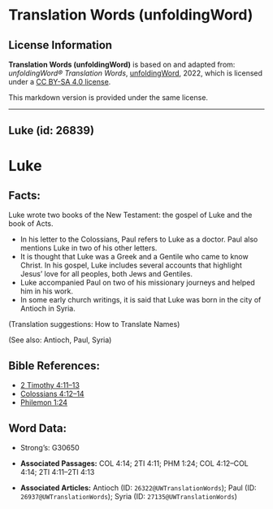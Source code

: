 # Translation Words (unfoldingWord)

## License Information

**Translation Words (unfoldingWord)** is based on and adapted from: _unfoldingWord® Translation Words_, [unfoldingWord](https://unfoldingword.org/utw), 2022, which is licensed under a [CC BY-SA 4.0 license](https://creativecommons.org/licenses/by-sa/4.0/legalcode.en).

This markdown version is provided under the same license.



--------------------------------

## Luke (id: 26839)

Luke
====

Facts:
------

Luke wrote two books of the New Testament: the gospel of Luke and the book of Acts.

* In his letter to the Colossians, Paul refers to Luke as a doctor. Paul also mentions Luke in two of his other letters.
* It is thought that Luke was a Greek and a Gentile who came to know Christ. In his gospel, Luke includes several accounts that highlight Jesus’ love for all peoples, both Jews and Gentiles.
* Luke accompanied Paul on two of his missionary journeys and helped him in his work.
* In some early church writings, it is said that Luke was born in the city of Antioch in Syria.

(Translation suggestions: How to Translate Names)

(See also: Antioch, Paul, Syria)

Bible References:
-----------------

* [2 Timothy 4:11–13](https://ref.ly/2Tim4:11-2Tim4:13)
* [Colossians 4:12–14](https://ref.ly/Col4:12-Col4:14)
* [Philemon 1:24](https://ref.ly/Phlm1:24)

Word Data:
----------

* Strong’s: G30650

* **Associated Passages:** COL 4:14; 2TI 4:11; PHM 1:24; COL 4:12–COL 4:14; 2TI 4:11–2TI 4:13
* **Associated Articles:** Antioch (ID: `26322@UWTranslationWords`); Paul (ID: `26937@UWTranslationWords`); Syria (ID: `27135@UWTranslationWords`)

